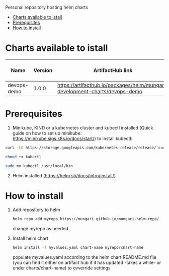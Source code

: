 Personal repository hosting helm charts
- [Charts available to istall](#charts-available-to-istall)
- [Prerequisites](#prerequisites)
- [How to install](#how-to-install)


# Charts available to istall

| Name        | Version | ArtifactHub link                                                            | Supported ubernetes version | Helm version |
|-------------|---------|-----------------------------------------------------------------------------|-----------------------------|--------------|
| devops-demo | 1.0.0  | https://artifacthub.io/packages/helm/mungari-development-charts/devops-demo | 1.25.2                      | 3.10.2       |

# Prerequisites

1. Minikube, KIND or a kubernetes cluster and kubectl installed (Quick guide on how to set up minikube: https://minikube.sigs.k8s.io/docs/start/)
to install kubectl:
```bash
curl -LO https://storage.googleapis.com/kubernetes-release/release/`curl -s https://storage.googleapis.com/kubernetes-release/release/stable.txt`/bin/linux/amd64/kubectl

chmod +x kubectl

sudo mv kubectl /usr/local/bin
```
2. Helm installed (https://helm.sh/docs/intro/install/)

# How to install

1. Add repository to helm
    ```bash
    helm repo add myrepo https://mungari.github.io/mungari-helm-repo/ 
    ```
    change myrepo as needed

2. Install helm chart
    ```bash
    helm install -f myvalues.yaml chart-name myrepo/chart-name  
    ```
    populate myvalues.yaml according to the helm chart README.md file (you can find it either on artifact hub if it has updated -takes a while- or under charts/chart-name) to ovverride settings
